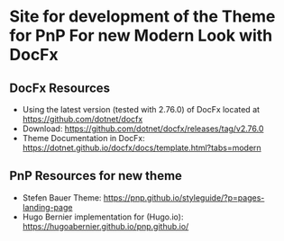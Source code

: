 # Site for development of the Theme for PnP For new Modern Look with DocFx

## DocFx Resources

- Using the latest version (tested with 2.76.0) of DocFx located at https://github.com/dotnet/docfx
- Download: https://github.com/dotnet/docfx/releases/tag/v2.76.0
- Theme Documentation in DocFx: https://dotnet.github.io/docfx/docs/template.html?tabs=modern

## PnP Resources for new theme

- Stefen Bauer Theme: https://pnp.github.io/styleguide/?p=pages-landing-page
- Hugo Bernier implementation for (Hugo.io): https://hugoabernier.github.io/pnp.github.io/